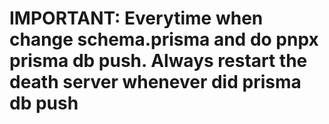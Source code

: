 # IMPORTANT: Everytime when change schema.prisma and do pnpx prisma db push. Always restart the death server whenever did prisma db push
